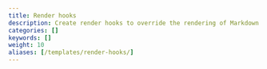 ```yaml
---
title: Render hooks
description: Create render hooks to override the rendering of Markdown to HTML.
categories: []
keywords: []
weight: 10
aliases: [/templates/render-hooks/]
---
```

